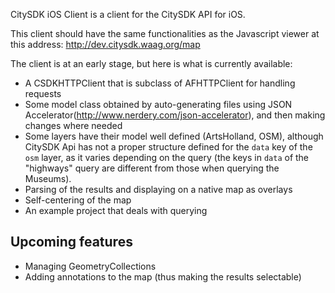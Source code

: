 CitySDK iOS Client is a client for the CitySDK API for iOS.

This client should have the same functionalities as the Javascript viewer at this address: http://dev.citysdk.waag.org/map

The client is at an early stage, but here is what is currently available:
* A CSDKHTTPClient that is subclass of AFHTTPClient for handling requests
* Some model class obtained by auto-generating files using JSON Accelerator(http://www.nerdery.com/json-accelerator), and then making changes where needed
* Some layers have their model well defined (ArtsHolland, OSM), although CitySDK Api has not a proper structure
defined for the `data` key of the `osm` layer, as it varies depending on the query (the keys in `data` of the "highways" 
query are different from those when querying the Museums).
* Parsing of the results and displaying on a native map as overlays
* Self-centering of the map
* An example project that deals with querying

Upcoming features
-------
* Managing GeometryCollections
* Adding annotations to the map (thus making the results selectable)
